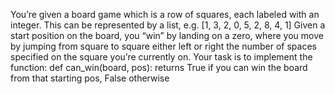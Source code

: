 You’re given a board game which is a row of squares, each  labeled with an integer. This can be represented by a list,
e.g. [1, 3, 2, 0, 5, 2, 8, 4, 1] Given a start position on the board, you “win” by landing on a zero, where you move by
jumping from square to square either left or right the number of spaces specified on the square you’re currently on.
Your task is to implement the function: def can_win(board, pos): returns True if you can win the board from that
starting pos, False otherwise
